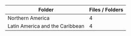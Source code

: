 | Folder                          |   Files / Folders |
|---------------------------------|-------------------|
| Northern America                |                 4 |
| Latin America and the Caribbean |                 4 |
